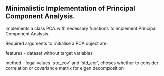 ## Minimalistic Implementation of Principal Component Analysis.

Implements a class PCA with necessary functions to implement Principal Component Analysis.

Required arguments to initialise a PCA object are:

features - dataset without target variables

method - legal values 'std_cov' and 'std_cor', choses whether to consider 
         correlation or covariance matrix for eigen decomposition
